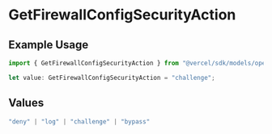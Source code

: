 # GetFirewallConfigSecurityAction

## Example Usage

```typescript
import { GetFirewallConfigSecurityAction } from "@vercel/sdk/models/operations/getfirewallconfig.js";

let value: GetFirewallConfigSecurityAction = "challenge";
```

## Values

```typescript
"deny" | "log" | "challenge" | "bypass"
```